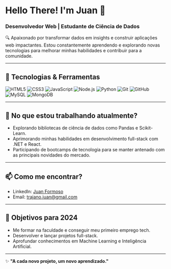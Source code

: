 # Hello There! I'm Juan 👋

### Desenvolvedor Web | Estudante de Ciência de Dados

🔍 Apaixonado por transformar dados em insights e construir aplicações web impactantes. Estou constantemente aprendendo e explorando novas tecnologias para melhorar minhas habilidades e contribuir para a comunidade.

---

## 🚀 Tecnologias & Ferramentas

![HTML5](https://img.shields.io/badge/-HTML5-E34F26?style=flat-square&logo=html5&logoColor=white)
![CSS3](https://img.shields.io/badge/-CSS3-1572B6?style=flat-square&logo=css3)
![JavaScript](https://img.shields.io/badge/-JavaScript-F7DF1E?style=flat-square&logo=javascript&logoColor=black)
![Node.js](https://img.shields.io/badge/-Node.js-339933?style=flat-square&logo=node.js&logoColor=white)
![Python](https://img.shields.io/badge/-Python-3776AB?style=flat-square&logo=python&logoColor=white)
![Git](https://img.shields.io/badge/-Git-F05032?style=flat-square&logo=git&logoColor=white)
![GitHub](https://img.shields.io/badge/-GitHub-181717?style=flat-square&logo=github)
![MySQL](https://img.shields.io/badge/-MySQL-4479A1?style=flat-square&logo=mysql&logoColor=white)
![MongoDB](https://img.shields.io/badge/-MongoDB-47A248?style=flat-square&logo=mongodb&logoColor=white)

---

## 🌱 No que estou trabalhando atualmente?

- Explorando bibliotecas de ciência de dados como Pandas e Scikit-Learn.
- Aprimorando minhas habilidades em desenvolvimento full-stack com .NET e React.
- Participando de bootcamps de tecnologia para se manter antenado com as principais novidades do mercado.

---

## 📫 Como me encontrar?

- LinkedIn: [Juan Formoso](https://www.linkedin.com/in/juanvformoso)
- Email: trajano.juan@gmail.com

---

## 🎯 Objetivos para 2024

- Me formar na faculdade e conseguir meu primeiro emprego tech.
- Desenvolver e lançar projetos full-stack.
- Aprofundar conhecimentos em Machine Learning e Inteligência Artificial.

---

✨ **"A cada novo projeto, um novo aprendizado."**
